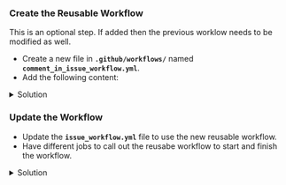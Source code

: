 
###  Create the Reusable Workflow

This is an optional step. If added then the previous worklow needs to be modified as well.

- Create a new file in **`.github/workflows/`** named **`comment_in_issue_workflow.yml`**.
- Add the following content:

<details>
    <summary>Solution</Summary>

```yaml

name: Write comment to issue

on:
  workflow_call:
    inputs:
      issue_comment:
        required: true
        type: string
      issue_number:
        required: true
        type: string
    

jobs:
  create-comment:
    runs-on: ubuntu-latest
    steps:
    - name: Get Token for checkout target organizatiom
            id: get-token
            uses: peter-murray/workflow-application-token-action@v2
            with:
                application_id: ${{ secrets.APP_ID }}
                application_private_key: ${{ secrets.APP_SECRET }}

    - name: Add comment to issue
      uses: actions/github-script@v7
      with:
        github-token: ${{ steps..tempToken }}
        script: |
            const issueComment = context.payload.issue.number;
            github.rest.issues.createComment({
            issue_number: ${{inputs.issue_number}},
            owner: context.repo.owner,
            repo: context.repo.repo,
            body: ${{ inputs.issue_comment }}
            });

```
</details>

###  Update the Workflow

- Update the **`issue_workflow.yml`** file to use the new reusable workflow.
- Have different jobs to call out the reusabe workflow to start and finish the workflow.


<details>
    <summary>Solution</Summary>

```yaml

name: Issue Triggered Workflow

on:
  issues:
    types: [opened, edited]

jobs:
   
    start-workflow:           
        uses: ./.github/workflows/comment_in_issue_workflow.yml
        with:
            issue_comment: "Workflow started"
            issue_number: ${{ github.event.issue.number }}
        secrets: inherit

    handle-issue:
        needs: [start-workflow]
        runs-on: ubuntu-latest
        steps:
        
            # Checkout
            - name: Checkout
              uses: actions/checkout@v3

    ...

    finish-workflow:            
        needs: handle-issue   
        uses: ./.github/workflows/comment_in_issue_workflow.yml
        with:
            issue_comment: "Workflow Finished"
            issue_number: ${{ github.event.issue.number }}
        secrets: inherit           
    ...

    
```
</details>